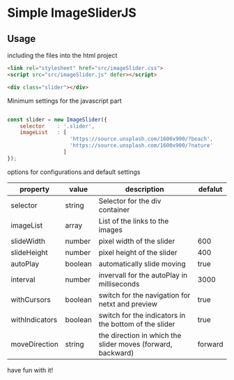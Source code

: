 # Simple ImageSliderJS

## Usage

including the files into the html project

```html
<link rel="stylesheet" href="src/imageSlider.css">
<script src="src/imageSlider.js" defer></script>

<div class="slider"></div>
```

Minimum settings for the javascript part

```javascript

const slider = new ImageSlider({
    selector    : '.slider',
    imageList   : [
                    'https://source.unsplash.com/1600x900/?beach',
                    'https://source.unsplash.com/1600x900/?nature'
                  ]
});
```

options for configurations and default settings

property | value | description | defalut 
|---|---|---|---|
selector | string | Selector for the div container |
imageList | array | List of the links to the images |
slideWidth | number | pixel width of the slider | 600
slideHeight | number | pixel height of the slider | 400
autoPlay | boolean | automatically slide moving | true
interval | number | invervall for the autoPlay in milliseconds | 3000
withCursors | boolean | switch for the navigation for netxt and preview | true
withIndicators | boolean | switch for the indicators in the bottom of the slider | true
moveDirection | string | the direction in which the slider moves (forward, backward) | forward

have fun with it!
